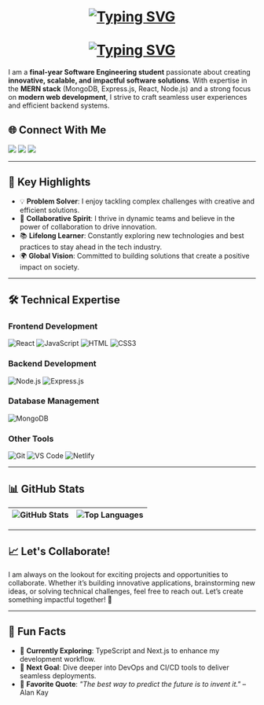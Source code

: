 <h1 align="center"><a href="https://git.io/typing-svg"><img src="https://readme-typing-svg.herokuapp.com?font=Fira+Code&size=28&duration=3000&pause=1000&color=31E8C7&width=435&height=60&lines=%F0%9F%8C%9F++Amine+Chteoui++%F0%9F%8C%9F" alt="Typing SVG" /></a> <br> <br>
<a href="https://git.io/typing-svg"><img src="https://readme-typing-svg.herokuapp.com?font=Fira+Code&size=25&duration=3000&pause=1000&color=D5F8BC&width=435&height=60&lines=%F0%9F%92%BB+Software+Engineer+%F0%9F%92%BB;%F0%9F%92%BB+MERN+Stack+Developer++%F0%9F%92%BB" alt="Typing SVG" /></a></h1>

I am a **final-year Software Engineering student** passionate about creating **innovative, scalable, and impactful software solutions**. With expertise in the **MERN stack** (MongoDB, Express.js, React, Node.js) and a strong focus on **modern web development**, I strive to craft seamless user experiences and efficient backend systems.


## 🌐 Connect With Me  
<p >
    <a href="chteouiamine0@gmail.com" title="Gmail"><img src="https://img.shields.io/badge/gmail-%23F05033.svg?style=for-the-badge&logo=gmail&logoColor=white"/></a>  
<a href="https://www.facebook.com/aammiin/" title="Facebook"><img src="https://img.shields.io/badge/Facebook-%231877F2.svg?style=for-the-badge&logo=Facebook&logoColor=white"/></a>
    <a href="https://www.linkedin.com/in/amine-chteoui-5372bb202/" title="LinkedIn"><img src="https://img.shields.io/badge/linkedin-%230077B5.svg?style=for-the-badge&logo=linkedin&logoColor=white"/></a>  
</p>


---

## 📌 Key Highlights  

- 💡 **Problem Solver**: I enjoy tackling complex challenges with creative and efficient solutions.  
- 🤝 **Collaborative Spirit**: I thrive in dynamic teams and believe in the power of collaboration to drive innovation.  
- 📚 **Lifelong Learner**: Constantly exploring new technologies and best practices to stay ahead in the tech industry.  
- 🌍 **Global Vision**: Committed to building solutions that create a positive impact on society.

---

## 🛠️ Technical Expertise  

### **Frontend Development**
![React](https://img.shields.io/badge/-React-61DAFB?logo=react&logoColor=white&style=for-the-badge)
![JavaScript](https://img.shields.io/badge/-JavaScript-F7DF1E?logo=javascript&logoColor=black&style=for-the-badge)
![HTML](https://img.shields.io/badge/-HTML5-E34F26?logo=html5&logoColor=white&style=for-the-badge)
![CSS3](https://img.shields.io/badge/-CSS3-1572B6?logo=css3&logoColor=white&style=for-the-badge)

### **Backend Development**
![Node.js](https://img.shields.io/badge/-Node.js-339933?logo=nodedotjs&logoColor=white&style=for-the-badge)
![Express.js](https://img.shields.io/badge/-Express.js-000000?logo=express&logoColor=white&style=for-the-badge)

### **Database Management**
![MongoDB](https://img.shields.io/badge/-MongoDB-47A248?logo=mongodb&logoColor=white&style=for-the-badge)

### **Other Tools**
![Git](https://img.shields.io/badge/-Git-F05032?logo=git&logoColor=white&style=for-the-badge)
![VS Code](https://img.shields.io/badge/-VS%20Code-007ACC?logo=visualstudiocode&logoColor=white&style=for-the-badge)
![Netlify](https://img.shields.io/badge/-Netlify-00C7B7?logo=netlify&logoColor=white&style=for-the-badge)

---



## 📊 GitHub Stats  

| ![GitHub Stats](https://github-readme-stats.vercel.app/api?username=aminechteoui&show_icons=true&theme=radical) | ![Top Languages](https://github-readme-stats.vercel.app/api/top-langs/?username=aminechteoui&layout=compact&theme=radical) |
| --- | --- |

---



## 📈 Let's Collaborate!  
I am always on the lookout for exciting projects and opportunities to collaborate. Whether it’s building innovative applications, brainstorming new ideas, or solving technical challenges, feel free to reach out. Let’s create something impactful together! 🚀

---

## 📝 Fun Facts  
- 🌱 **Currently Exploring**: TypeScript and Next.js to enhance my development workflow.  
- 🎯 **Next Goal**: Dive deeper into DevOps and CI/CD tools to deliver seamless deployments.  
- 💬 **Favorite Quote**: _"The best way to predict the future is to invent it."_ – Alan Kay  

